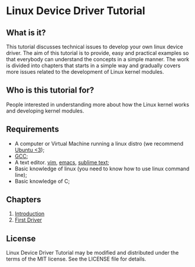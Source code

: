 # Linux Device Driver Tutorial #

## What is it? ##
This tutorial discusses technical issues to develop your own linux device driver. The aim of this tutorial is to provide, easy and practical examples so that everybody can understand the concepts in a simple manner. The work is divided into chapters that starts in a simple way and gradually covers more issues related to the development of Linux kernel modules.

## Who is this tutorial for? ##
People interested in understanding more about how the Linux kernel works and developing kernel modules.

## Requirements ##
* A computer or Virtual Machine running a linux distro (we recommend [Ubuntu <3](https://www.ubuntu.com));
* [GCC](https://gcc.gnu.org);
* A text editor. [vim](https://www.vim.org/), [emacs](https://www.gnu.org/s/emacs/), [sublime text](https://www.sublimetext.com);
* Basic knowledge of linux (you need to know how to use linux command line);
* Basic knowledge of C;

## Chapters ##
1. [Introduction](chapters/introduction/introduction.md)
2. [First Driver](chapters/first-driver/first-driver.md)

## License ##
Linux Device Driver Tutorial may be modified and distributed under the terms of the MIT license. See the LICENSE file for details.

